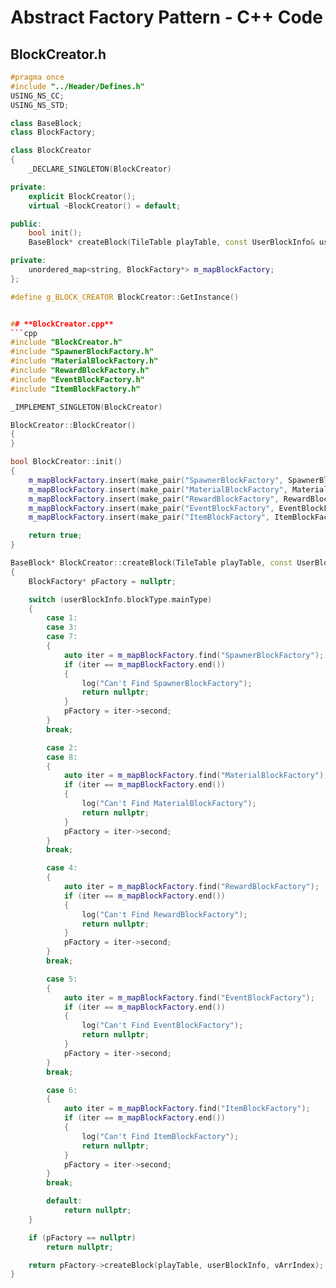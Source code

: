 # **Abstract Factory Pattern - C++ Code**

## **BlockCreator.h**
```cpp
#pragma once
#include "../Header/Defines.h"
USING_NS_CC;
USING_NS_STD;

class BaseBlock;
class BlockFactory;

class BlockCreator
{
    _DECLARE_SINGLETON(BlockCreator)

private:
    explicit BlockCreator();
    virtual ~BlockCreator() = default;

public:
    bool init();
    BaseBlock* createBlock(TileTable playTable, const UserBlockInfo& userBlockInfo, Vec2 vArrIndex);

private:
    unordered_map<string, BlockFactory*> m_mapBlockFactory;
};

#define g_BLOCK_CREATOR BlockCreator::GetInstance()


## **BlockCreator.cpp**
```cpp
#include "BlockCreator.h"
#include "SpawnerBlockFactory.h"
#include "MaterialBlockFactory.h"
#include "RewardBlockFactory.h"
#include "EventBlockFactory.h"
#include "ItemBlockFactory.h"

_IMPLEMENT_SINGLETON(BlockCreator)

BlockCreator::BlockCreator()
{
}

bool BlockCreator::init()
{
    m_mapBlockFactory.insert(make_pair("SpawnerBlockFactory", SpawnerBlockFactory::create()));
    m_mapBlockFactory.insert(make_pair("MaterialBlockFactory", MaterialBlockFactory::create()));
    m_mapBlockFactory.insert(make_pair("RewardBlockFactory", RewardBlockFactory::create()));
    m_mapBlockFactory.insert(make_pair("EventBlockFactory", EventBlockFactory::create()));
    m_mapBlockFactory.insert(make_pair("ItemBlockFactory", ItemBlockFactory::create()));

    return true;
}

BaseBlock* BlockCreator::createBlock(TileTable playTable, const UserBlockInfo& userBlockInfo, Vec2 vArrIndex)
{
    BlockFactory* pFactory = nullptr;

    switch (userBlockInfo.blockType.mainType)
    {
        case 1:
        case 3:
        case 7:
        {
            auto iter = m_mapBlockFactory.find("SpawnerBlockFactory");
            if (iter == m_mapBlockFactory.end())
            {
                log("Can't Find SpawnerBlockFactory");
                return nullptr;
            }
            pFactory = iter->second;
        }
        break;

        case 2:
        case 8:
        {
            auto iter = m_mapBlockFactory.find("MaterialBlockFactory");
            if (iter == m_mapBlockFactory.end())
            {
                log("Can't Find MaterialBlockFactory");
                return nullptr;
            }
            pFactory = iter->second;
        }
        break;

        case 4:
        {
            auto iter = m_mapBlockFactory.find("RewardBlockFactory");
            if (iter == m_mapBlockFactory.end())
            {
                log("Can't Find RewardBlockFactory");
                return nullptr;
            }
            pFactory = iter->second;
        }
        break;

        case 5:
        {
            auto iter = m_mapBlockFactory.find("EventBlockFactory");
            if (iter == m_mapBlockFactory.end())
            {
                log("Can't Find EventBlockFactory");
                return nullptr;
            }
            pFactory = iter->second;
        }
        break;

        case 6:
        {
            auto iter = m_mapBlockFactory.find("ItemBlockFactory");
            if (iter == m_mapBlockFactory.end())
            {
                log("Can't Find ItemBlockFactory");
                return nullptr;
            }
            pFactory = iter->second;
        }
        break;

        default:
            return nullptr;
    }

    if (pFactory == nullptr)
        return nullptr;

    return pFactory->createBlock(playTable, userBlockInfo, vArrIndex);
}

